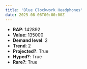```yaml
---
title: 'Blue Clockwork Headphones'
date: 2025-08-06T00:00:00Z
---
```

- **RAP**: 142892
- **Value**: 135000
- **Demand level**: 2
- **Trend**: 2
- **Projected?**: True
- **Hyped?**: True
- **Rare?**: True
